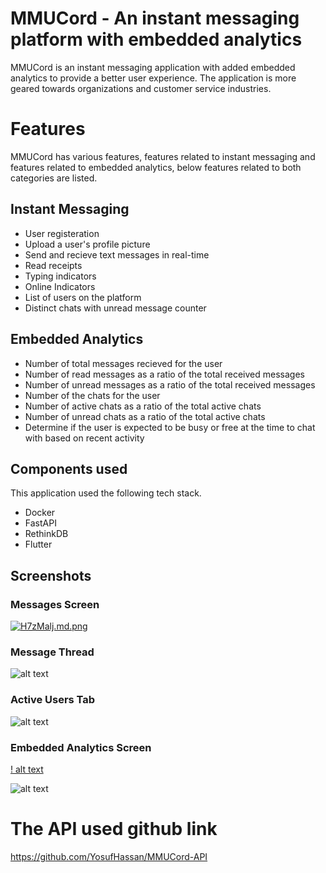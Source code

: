 # MMUCord - An instant messaging platform with embedded analytics

MMUCord is an instant messaging application with added embedded analytics to provide a better user experience. The application is more geared towards organizations and customer service industries.

# Features

MMUCord has various features, features related to instant messaging and features related to embedded analytics, below features related to both categories are listed.

## Instant Messaging

- User registeration
- Upload a user's profile picture
- Send and recieve text messages in real-time
- Read receipts
- Typing indicators
- Online Indicators
- List of users on the platform
- Distinct chats with unread message counter

## Embedded Analytics

- Number of total messages recieved for the user
- Number of read messages as a ratio of the total received messages
- Number of unread messages as a ratio of the total received messages
- Number of the chats for the user
- Number of active chats as a ratio of the total active chats
- Number of unread chats as a ratio of the total active chats
- Determine if the user is expected to be busy or free at the time to chat with based on recent activity

## Components used

This application used the following tech stack.

- Docker
- FastAPI
- RethinkDB
- Flutter

## Screenshots
### Messages Screen
[![H7zMalj.md.png](https://iili.io/H7zMalj.md.png)](https://freeimage.host/i/H7zMalj)
### Message Thread
![alt text](https://pasteboard.co/KUHyorH5v20s.png)
### Active Users Tab
![alt text](https://pasteboard.co/0uA2QXY18rwM.png)
### Embedded Analytics Screen
[! alt text](https://gcdnb.pbrd.co/images/G3IKeBbDIIym.jpg?o=1)

![alt text](https://cdn.flutterhq.com/flutter_header.jpeg)

# The API used github link
https://github.com/YosufHassan/MMUCord-API
